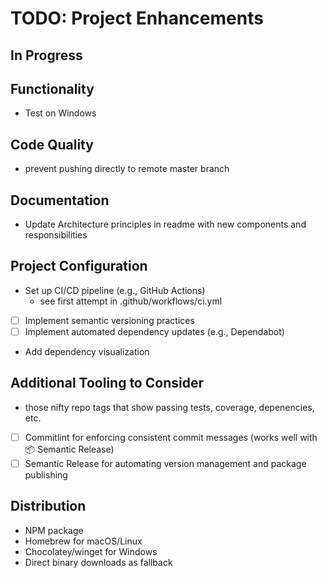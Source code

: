 # TODO: Project Enhancements

## In Progress

## Functionality

- Test on Windows

## Code Quality

- prevent pushing directly to remote master branch

## Documentation

- Update Architecture principles in readme with new components and responsibilities

## Project Configuration

- Set up CI/CD pipeline (e.g., GitHub Actions)
  - see first attempt in .github/workflows/ci.yml
- [ ] Implement semantic versioning practices
- [ ] Implement automated dependency updates (e.g., Dependabot)
- Add dependency visualization

## Additional Tooling to Consider

- those nifty repo tags that show passing tests, coverage, depenencies, etc.
- [ ] Commitlint for enforcing consistent commit messages (works well with 📦 Semantic Release)
- [ ] Semantic Release for automating version management and package publishing

## Distribution

- NPM package
- Homebrew for macOS/Linux
- Chocolatey/winget for Windows
- Direct binary downloads as fallback
